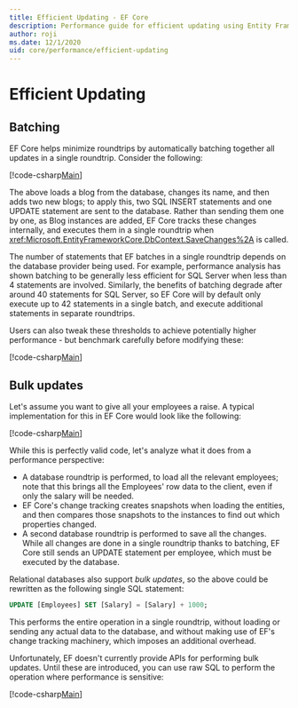 ```yaml
---
title: Efficient Updating - EF Core
description: Performance guide for efficient updating using Entity Framework Core
author: roji
ms.date: 12/1/2020
uid: core/performance/efficient-updating
---
```

# Efficient Updating

## Batching

EF Core helps minimize roundtrips by automatically batching together all updates in a single roundtrip. Consider the following:

[!code-csharp[Main](../../../samples/core/Performance/Program.cs#SaveChangesBatching)]

The above loads a blog from the database, changes its name, and then adds two new blogs; to apply this, two SQL INSERT statements and one UPDATE statement are sent to the database. Rather than sending them one by one, as Blog instances are added, EF Core tracks these changes internally, and executes them in a single roundtrip when <xref:Microsoft.EntityFrameworkCore.DbContext.SaveChanges%2A> is called.

The number of statements that EF batches in a single roundtrip depends on the database provider being used. For example, performance analysis has shown batching to be generally less efficient for SQL Server when less than 4 statements are involved. Similarly, the benefits of batching degrade after around 40 statements for SQL Server, so EF Core will by default only execute up to 42 statements in a single batch, and execute additional statements in separate roundtrips.

Users can also tweak these thresholds to achieve potentially higher performance - but benchmark carefully before modifying these:

[!code-csharp[Main](../../../samples/core/Performance/BatchTweakingContext.cs#BatchTweaking)]

## Bulk updates

Let's assume you want to give all your employees a raise. A typical implementation for this in EF Core would look like the following:

[!code-csharp[Main](../../../samples/core/Performance/Program.cs#UpdateWithoutBulk)]

While this is perfectly valid code, let's analyze what it does from a performance perspective:

* A database roundtrip is performed, to load all the relevant employees; note that this brings all the Employees' row data to the client, even if only the salary will be needed.
* EF Core's change tracking creates snapshots when loading the entities, and then compares those snapshots to the instances to find out which properties changed.
* A second database roundtrip is performed to save all the changes. While all changes are done in a single roundtrip thanks to batching, EF Core still sends an UPDATE statement per employee, which must be executed by the database.

Relational databases also support *bulk updates*, so the above could be rewritten as the following single SQL statement:

```sql
UPDATE [Employees] SET [Salary] = [Salary] + 1000;
```

This performs the entire operation in a single roundtrip, without loading or sending any actual data to the database, and without making use of EF's change tracking machinery, which imposes an additional overhead.

Unfortunately, EF doesn't currently provide APIs for performing bulk updates. Until these are introduced, you can use raw SQL to perform the operation where performance is sensitive:

[!code-csharp[Main](../../../samples/core/Performance/Program.cs#UpdateWithBulk)]

